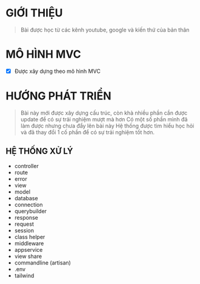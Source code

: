 # GIỚI THIỆU
> Bài được học từ các kênh youtube, google và kiến thứ của bản thân
# MÔ HÌNH MVC
- [x] Được xây dựng theo mô hình MVC
# HƯỚNG PHÁT TRIỂN
> Bài này mới được xây dựng cấu trúc, còn khà nhiều phần cần được update để có sự trải nghiệm mượt mà hơn
> Có một số phần mình đã làm được nhưng chưa đẩy lên bài này
> Hệ thống được tìm hiểu học hỏi và đã thay đổi 1 cố phần để có sự trải nghiệm tốt hơn.
## HỆ THỐNG XỬ LÝ
* controller
* route
* error
* view
* model
* database
* connection
* querybuilder
* response
* request
* session
* class helper
* middleware
* appservice
* view share
* commandline (artisan)
* .env
* tailwind

